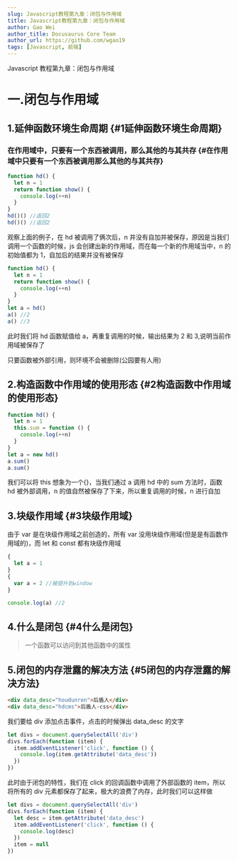 ```yaml
---
slug: Javascript教程第九章：闭包与作用域
title: Javascript教程第九章：闭包与作用域
author: Gao Wei
author_title: Docusaurus Core Team
author_url: https://github.com/wgao19
tags: [Javascript, 前端]
---
```


Javascript 教程第九章：闭包与作用域

<!--truncate-->

# 一.闭包与作用域

## 1.延伸函数环境生命周期 {#1延伸函数环境生命周期}

### 在作用域中，只要有一个东西被调用，那么其他的与其共存 {#在作用域中只要有一个东西被调用那么其他的与其共存}

```js
function hd() {
  let n = 1
  return function show() {
    console.log(++n)
  }
}
hd()() //返回2
hd()() //返回2
```

观察上面的例子，在 hd 被调用了俩次后，n 并没有自加并被保存，原因是当我们调用一个函数的时候，js 会创建出新的作用域，而在每一个新的作用域当中，n 的初始值都为 1，自加后的结果并没有被保存

```js
function hd() {
  let n = 1
  return function show() {
    console.log(++n)
  }
}
let a = hd()
a() //2
a() //3
```

此时我们将 hd 函数赋值给 a，再重复调用的时候，输出结果为 2 和 3,说明当前作用域被保存了

只要函数被外部引用，则环境不会被删除(公园要有人用)

## 2.构造函数中作用域的使用形态 {#2构造函数中作用域的使用形态}

```js
function hd() {
  let n = 1
  this.sum = function () {
    console.log(++n)
  }
}
let a = new hd()
a.sum()
a.sum()
```

我们可以将 this 想象为一个{}，当我们通过 a 调用 hd 中的 sum 方法时，函数 hd 被外部调用，n 的值自然被保存了下来，所以重复调用的时候，n 进行自加

## 3.块级作用域 {#3块级作用域}

由于 var 是在块级作用域之前创造的，所有 var 没用块级作用域(但是是有函数作用域的)，而 let 和 const 都有块级作用域

```js
{
  let a = 1
}
{
  var a = 2 //被提升到window
}

console.log(a) //2
```

## 4.什么是闭包 {#4什么是闭包}

> 一个函数可以访问到其他函数中的属性

## 5.闭包的内存泄露的解决方法 {#5闭包的内存泄露的解决方法}

```html
<div data_desc="houdunren">后盾人</div>
<div data_desc="hdcms">后盾人-css</div>
```

我们要给 div 添加点击事件，点击的时候弹出 data_desc 的文字

```js
let divs = document.querySelectAll('div')
divs.forEach(function (item) {
  item.addEventListener('click', function () {
    console.log(item.getAttribute('data_desc'))
  })
})
```

此时由于闭包的特性，我们在 click 的回调函数中调用了外部函数的 item，所以将所有的 div 元素都保存了起来，极大的浪费了内存，此时我们可以这样做

```js
let divs = document.querySelectAll('div')
divs.forEach(function (item) {
  let desc = item.getAttribute('data_desc')
  item.addEventListener('click', function () {
    console.log(desc)
  })
  item = null
})
```
